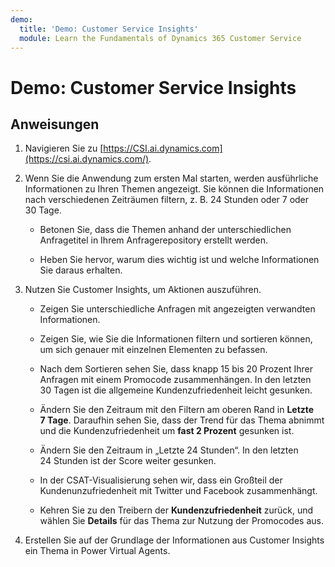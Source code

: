 ```yaml
---
demo:
  title: 'Demo: Customer Service Insights'
  module: Learn the Fundamentals of Dynamics 365 Customer Service
---
```


# Demo: Customer Service Insights

## Anweisungen

1. Navigieren Sie zu [https://CSI.ai.dynamics.com](https://csi.ai.dynamics.com/). 

2. Wenn Sie die Anwendung zum ersten Mal starten, werden ausführliche Informationen zu Ihren Themen angezeigt. Sie können die Informationen nach verschiedenen Zeiträumen filtern, z. B. 24 Stunden oder 7 oder 30 Tage. 

    - Betonen Sie, dass die Themen anhand der unterschiedlichen Anfragetitel in Ihrem Anfragerepository erstellt werden. 

    - Heben Sie hervor, warum dies wichtig ist und welche Informationen Sie daraus erhalten. 

3. Nutzen Sie Customer Insights, um Aktionen auszuführen.

    - Zeigen Sie unterschiedliche Anfragen mit angezeigten verwandten Informationen.

    - Zeigen Sie, wie Sie die Informationen filtern und sortieren können, um sich genauer mit einzelnen Elementen zu befassen. 

    - Nach dem Sortieren sehen Sie, dass knapp 15 bis 20 Prozent Ihrer Anfragen mit einem Promocode zusammenhängen. In den letzten 30 Tagen ist die allgemeine Kundenzufriedenheit leicht gesunken. 

    - Ändern Sie den Zeitraum mit den Filtern am oberen Rand in **Letzte 7 Tage**. Daraufhin sehen Sie, dass der Trend für das Thema abnimmt und die Kundenzufriedenheit um **fast 2 Prozent** gesunken ist. 

    - Ändern Sie den Zeitraum in „Letzte 24 Stunden“. In den letzten 24 Stunden ist der Score weiter gesunken. 

    - In der CSAT-Visualisierung sehen wir, dass ein Großteil der Kundenunzufriedenheit mit Twitter und Facebook zusammenhängt. 

    - Kehren Sie zu den Treibern der **Kundenzufriedenheit** zurück, und wählen Sie **Details** für das Thema zur Nutzung der Promocodes aus. 

4. Erstellen Sie auf der Grundlage der Informationen aus Customer Insights ein Thema in Power Virtual Agents. 
